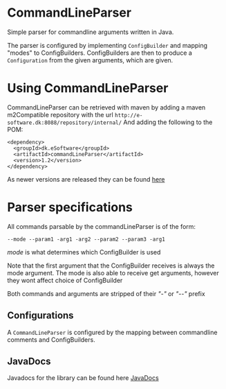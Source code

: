 # CommandLineParser
Simple parser for commandline arguments written in Java.

The parser is configured by implementing ``` ConfigBuilder ``` and mapping "modes" to ConfigBuilders. 
ConfigBuilders are then to produce a ``` Configuration ``` from the given arguments, which are given.

# Using CommandLineParser
CommandLineParser can be retrieved with maven by adding a maven m2Compatible repository with the url 
`http://e-software.dk:8088/repository/internal/`
And adding the following to the POM:
```
<dependency>
  <groupId>dk.eSoftware</groupId>
  <artifactId>commandLineParser</artifactId>
  <version>1.2</version>
</dependency>
```
As newer versions are released they can be found [here](http://e-software.dk:8088/#artifact/dk.eSoftware/commandLineParser)

# Parser specifications
All commands parsable by the commandLineParser is of the form:

``` --mode --param1 -arg1 -arg2 --param2 --param3 -arg1 ```

<i>mode</i> is what determines which ConfigBuilder is used

Note that the first argument that the ConfigBuilder receives is always the mode argument.
The mode is also able to receive get arguments, however they wont affect choice of ConfigBuilder


Both commands and arguments are stripped of their <i>"-"</i> or <i>"--"</i> prefix

## Configurations
A ```CommandLineParser``` is configured by the mapping between commandline comments and ConfigBuilders. 
 
## JavaDocs
Javadocs for the library can be found here [JavaDocs](https://bloodshaud.github.io/CommandLineParser/)
